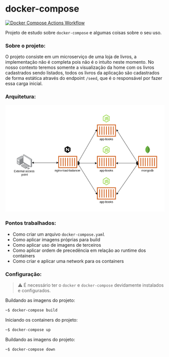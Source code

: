 # docker-compose

[![Docker Compose Actions Workflow](https://github.com/jonathanmdr/docker-compose/actions/workflows/docker-publish.yml/badge.svg?branch=master)](https://github.com/jonathanmdr/docker-compose/actions/workflows/docker-publish.yml)

Projeto de estudo sobre `docker-compose` e algumas coisas sobre o seu uso.

### Sobre o projeto:
O projeto consiste em um microserviço de uma loja de livros, a implementação não é completa pois não é o intuíto neste momento.
No nosso contexto teremos somente a visualização da home com os livros cadastrados sendo listados, todos os livros da aplicação são cadastrados de forma estática através do endpoint `/seed`, que é o responsável por fazer essa carga inicial.

### Arquitetura:
[![node](https://github.com/jonathanmdr/docker-compose/blob/master/docs/app-architecture.png)](https://github.com/jonathanmdr/docker-compose/blob/master)

### Pontos trabalhados:
- Como criar um arquivo `docker-compose.yaml`
- Como aplicar imagens próprias para build
- Como aplicar uso de imagens de terceiros
- Como aplicar ordem de precedência em relação ao runtime dos containers
- Como criar e aplicar uma network para os containers

### Configuração:
 > :warning:  É necessário ter o `docker` e `docker-compose` devidamente instalados e configurados.

Buildando as imagens do projeto:
 ```bash
~$ docker-compose build
 ```
Iniciando os containers do projeto:
 ```bash
~$ docker-compose up
 ```
Buildando as imagens do projeto:
 ```bash
~$ docker-compose down
 ```
